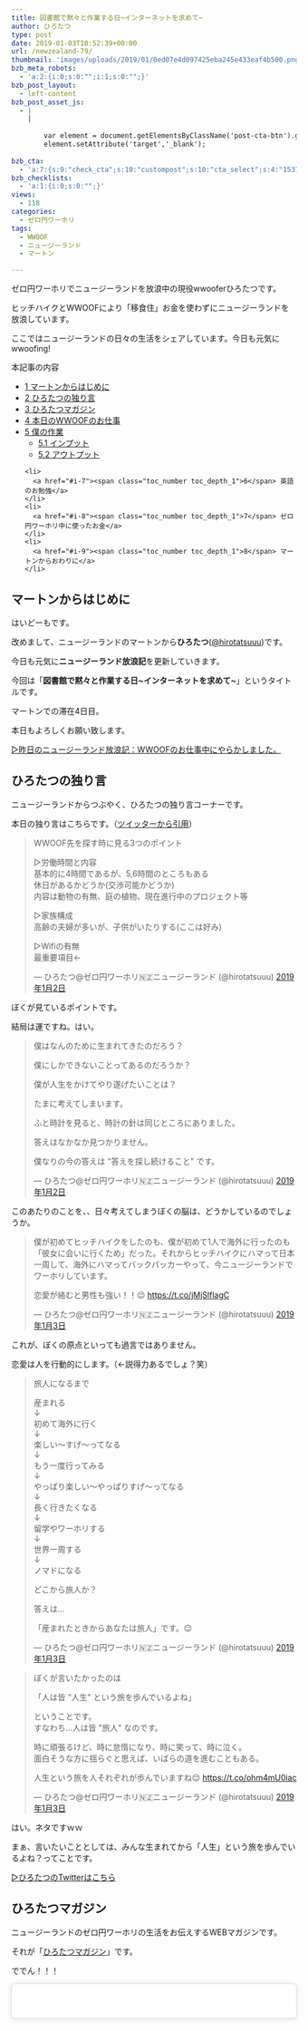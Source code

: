 ```yaml
---
title: 図書館で黙々と作業する日~インターネットを求めて~
author: ひろたつ
type: post
date: 2019-01-03T10:52:39+00:00
url: /newzealand-79/
thumbnail: 'images/uploads/2019/01/0ed07e4d097425eba245e433eaf4b500.png?fit=304%2C171&ssl=1'
bzb_meta_robots:
  - 'a:2:{i:0;s:0:"";i:1;s:0:"";}'
bzb_post_layout:
  - left-content
bzb_post_asset_js:
  - |
    |
        
        var element = document.getElementsByClassName('post-cta-btn').getElementsByTagName('a')[0];
        element.setAttribute('target','_blank');
        
bzb_cta:
  - 'a:7:{s:9:"check_cta";s:10:"custompost";s:10:"cta_select";s:4:"1537";s:9:"org_title";s:0:"";s:9:"org_image";s:0:"";s:11:"org_content";s:0:"";s:15:"org_button_text";s:0:"";s:14:"org_button_url";s:0:"";}'
bzb_checklists:
  - 'a:1:{i:0;s:0:"";}'
views:
  - 118
categories:
  - ゼロ円ワーホリ
tags:
  - WWOOF
  - ニュージーランド
  - マートン

---
```

ゼロ円ワーホリでニュージーランドを放浪中の現役wwooferひろたつです。
  
ヒッチハイクとWWOOFにより「移食住」お金を使わずにニュージーランドを放浪しています。
  
ここではニュージーランドの日々の生活をシェアしています。今日も元気にwwoofing!

<!--more-->

<div id="toc_container" class="toc_transparent no_bullets">
  <p class="toc_title">
    本記事の内容
  </p>
  
  <ul class="toc_list">
    <li>
      <a href="#i"><span class="toc_number toc_depth_1">1</span> マートンからはじめに</a>
    </li>
    <li>
      <a href="#i-2"><span class="toc_number toc_depth_1">2</span> ひろたつの独り言</a>
    </li>
    <li>
      <a href="#i-3"><span class="toc_number toc_depth_1">3</span> ひろたつマガジン</a>
    </li>
    <li>
      <a href="#WWOOF"><span class="toc_number toc_depth_1">4</span> 本日のWWOOFのお仕事</a>
    </li>
    <li>
      <a href="#i-4"><span class="toc_number toc_depth_1">5</span> 僕の作業</a><ul>
        <li>
          <a href="#i-5"><span class="toc_number toc_depth_2">5.1</span> インプット</a>
        </li>
        <li>
          <a href="#i-6"><span class="toc_number toc_depth_2">5.2</span> アウトプット</a>
        </li>
      </ul>
    </li>
    
    <li>
      <a href="#i-7"><span class="toc_number toc_depth_1">6</span> 英語のお勉強</a>
    </li>
    <li>
      <a href="#i-8"><span class="toc_number toc_depth_1">7</span> ゼロ円ワーホリ中に使ったお金</a>
    </li>
    <li>
      <a href="#i-9"><span class="toc_number toc_depth_1">8</span> マートンからおわりに</a>
    </li>
  </ul>
</div>

## <span id="i">マートンからはじめに</span>

はいどーもです。
  
改めまして、ニュージーランドのマートンから**ひろたつ**</a>(<a href="https://twitter.com/hirotatsuuu" rel="noopener" target="_blank">@hirotatsuuu</a>)です。
  
今日も元気に**ニュージーランド放浪記**を更新していきます。

今回は「**図書館で黙々と作業する日~インターネットを求めて~**」というタイトルです。

マートンでの滞在4日目。

本日もよろしくお願い致します。

<a href="https://hirotatsu.me/newzealand-78" rel="noopener" target="_blank">▷昨日のニュージーランド放浪記：WWOOFのお仕事中にやらかしました。</a>

## <span id="i-2">ひろたつの独り言</span>

ニュージーランドからつぶやく、ひろたつの独り言コーナーです。

本日の独り言はこちらです。（<a href="https://twitter.com/hirotatsuuu" rel="noopener" target="_blank">ツイッターから引用</a>）

<blockquote class="twitter-tweet" data-lang="ja">
  <p lang="ja" dir="ltr">
    WWOOF先を探す時に見る3つのポイント
  </p>
  
  <p>
    ▷労働時間と内容<br />基本的に4時間であるが、5,6時間のところもある<br />休日があるかどうか(交渉可能かどうか)<br />内容は動物の有無、庭の植物、現在進行中のプロジェクト等
  </p>
  
  <p>
    ▷家族構成<br />高齢の夫婦が多いが、子供がいたりする(ここは好み)
  </p>
  
  <p>
    ▷Wifiの有無<br />最重要項目←
  </p>
  
  <p>
    &mdash; ひろたつ@ゼロ円ワーホリ🇳🇿ニュージーランド (@hirotatsuuu) <a href="https://twitter.com/hirotatsuuu/status/1080416859659194368?ref_src=twsrc%5Etfw">2019年1月2日</a>
  </p>
</blockquote>



ぼくが見ているポイントです。
  
結局は運ですね。はい。

<blockquote class="twitter-tweet" data-lang="ja">
  <p lang="ja" dir="ltr">
    僕はなんのために生まれてきたのだろう？
  </p>
  
  <p>
    僕にしかできないことってあるのだろうか？
  </p>
  
  <p>
    僕が人生をかけてやり遂げたいことは？
  </p>
  
  <p>
    たまに考えてしまいます。
  </p>
  
  <p>
    ふと時計を見ると、時計の針は同じところにありました。
  </p>
  
  <p>
    答えはなかなか見つかりません。
  </p>
  
  <p>
    僕なりの今の答えは "答えを探し続けること" です。
  </p>
  
  <p>
    &mdash; ひろたつ@ゼロ円ワーホリ🇳🇿ニュージーランド (@hirotatsuuu) <a href="https://twitter.com/hirotatsuuu/status/1080428209156411393?ref_src=twsrc%5Etfw">2019年1月2日</a>
  </p>
</blockquote>



このあたりのことを、、日々考えてしまうぼくの脳は、どうかしているのでしょうか。

<blockquote class="twitter-tweet" data-lang="ja">
  <p lang="ja" dir="ltr">
    僕が初めてヒッチハイクをしたのも、僕が初めて1人で海外に行ったのも「彼女に会いに行くため」だった。それからヒッチハイクにハマって日本一周して、海外にハマってバックパッカーやって、今ニュージーランドでワーホリしています。
  </p>
  
  <p>
    恋愛が絡むと男性も強い！！😌 <a href="https://t.co/jMjSlflagC">https://t.co/jMjSlflagC</a>
  </p>
  
  <p>
    &mdash; ひろたつ@ゼロ円ワーホリ🇳🇿ニュージーランド (@hirotatsuuu) <a href="https://twitter.com/hirotatsuuu/status/1080689041081692161?ref_src=twsrc%5Etfw">2019年1月3日</a>
  </p>
</blockquote>



これが、ぼくの原点といっても過言ではありません。
  
恋愛は人を行動的にします。（←説得力あるでしょ？笑）

<blockquote class="twitter-tweet" data-lang="ja">
  <p lang="ja" dir="ltr">
    旅人になるまで
  </p>
  
  <p>
    産まれる<br />↓<br />初めて海外に行く<br />↓<br />楽しい〜すげ〜ってなる<br />↓<br />もう一度行ってみる<br />↓<br />やっぱり楽しい〜やっぱりすげ〜ってなる<br />↓<br />長く行きたくなる<br />↓<br />留学やワーホリする<br />↓<br />世界一周する<br />↓<br />ノマドになる
  </p>
  
  <p>
    どこから旅人か？
  </p>
  
  <p>
    答えは&#8230;
  </p>
  
  <p>
    「産まれたときからあなたは旅人」です。😌
  </p>
  
  <p>
    &mdash; ひろたつ@ゼロ円ワーホリ🇳🇿ニュージーランド (@hirotatsuuu) <a href="https://twitter.com/hirotatsuuu/status/1080699673927593985?ref_src=twsrc%5Etfw">2019年1月3日</a>
  </p>
</blockquote>



<blockquote class="twitter-tweet" data-lang="ja">
  <p lang="ja" dir="ltr">
    ぼくが言いたかったのは
  </p>
  
  <p>
    「人は皆 "人生" という旅を歩んでいるよね」
  </p>
  
  <p>
    ということです。<br />すなわち&#8230;人は皆 "旅人" なのです。
  </p>
  
  <p>
    時に頑張るけど、時に怠惰になり、時に笑って、時に泣く。<br />面白そうな方に揺らぐと思えば、いばらの道を進むこともある。
  </p>
  
  <p>
    人生という旅を人それぞれが歩んでいますね😌 <a href="https://t.co/ohm4mU0iac">https://t.co/ohm4mU0iac</a>
  </p>
  
  <p>
    &mdash; ひろたつ@ゼロ円ワーホリ🇳🇿ニュージーランド (@hirotatsuuu) <a href="https://twitter.com/hirotatsuuu/status/1080773689409327105?ref_src=twsrc%5Etfw">2019年1月3日</a>
  </p>
</blockquote>



はい。ネタですｗｗ
  
まぁ、言いたいこととしては、みんな生まれてから「人生」という旅を歩んでいるよね？ってことです。

<a href="https://twitter.com/hirotatsuuu" rel="noopener" target="_blank">▷ひろたつのTwitterはこちら</a>

## <span id="i-3">ひろたつマガジン</span>

ニュージーランドのゼロ円ワーホリの生活をお伝えするWEBマガジンです。
  
それが「<a href="https://www.instagram.com/hirotatsu_mag" rel="noopener" target="_blank">ひろたつマガジン</a>」です。

ででん！！！

<blockquote class="instagram-media" data-instgrm-permalink="https://www.instagram.com/p/BsKx5adguZo/?utm_source=ig_embed&utm_medium=loading" data-instgrm-version="12" style=" background:#FFF; border:0; border-radius:3px; box-shadow:0 0 1px 0 rgba(0,0,0,0.5),0 1px 10px 0 rgba(0,0,0,0.15); margin: 1px; max-width:540px; min-width:326px; padding:0; width:99.375%; width:-webkit-calc(100% - 2px); width:calc(100% - 2px);">
  <div style="padding:16px;">
    <a href="https://www.instagram.com/p/BsKx5adguZo/?utm_source=ig_embed&utm_medium=loading" style=" background:#FFFFFF; line-height:0; padding:0 0; text-align:center; text-decoration:none; width:100%;" target="_blank"> </p> 
    
    <div style=" display: flex; flex-direction: row; align-items: center;">
      <div style="background-color: #F4F4F4; border-radius: 50%; flex-grow: 0; height: 40px; margin-right: 14px; width: 40px;">
      </div>
      
      <div style="display: flex; flex-direction: column; flex-grow: 1; justify-content: center;">
        <div style=" background-color: #F4F4F4; border-radius: 4px; flex-grow: 0; height: 14px; margin-bottom: 6px; width: 100px;">
        </div>
        
        <div style=" background-color: #F4F4F4; border-radius: 4px; flex-grow: 0; height: 14px; width: 60px;">
        </div>
      </div>
    </div>
    
    <div style="padding: 19% 0;">
    </div>
    
    <div style="display:block; height:50px; margin:0 auto 12px; width:50px;">
      <svg width="50px" height="50px" viewBox="0 0 60 60" version="1.1" xmlns="https://www.w3.org/2000/svg" xmlns:xlink="https://www.w3.org/1999/xlink"><g stroke="none" stroke-width="1" fill="none" fill-rule="evenodd"><g transform="translate(-511.000000, -20.000000)" fill="#000000"><g><path d="M556.869,30.41 C554.814,30.41 553.148,32.076 553.148,34.131 C553.148,36.186 554.814,37.852 556.869,37.852 C558.924,37.852 560.59,36.186 560.59,34.131 C560.59,32.076 558.924,30.41 556.869,30.41 M541,60.657 C535.114,60.657 530.342,55.887 530.342,50 C530.342,44.114 535.114,39.342 541,39.342 C546.887,39.342 551.658,44.114 551.658,50 C551.658,55.887 546.887,60.657 541,60.657 M541,33.886 C532.1,33.886 524.886,41.1 524.886,50 C524.886,58.899 532.1,66.113 541,66.113 C549.9,66.113 557.115,58.899 557.115,50 C557.115,41.1 549.9,33.886 541,33.886 M565.378,62.101 C565.244,65.022 564.756,66.606 564.346,67.663 C563.803,69.06 563.154,70.057 562.106,71.106 C561.058,72.155 560.06,72.803 558.662,73.347 C557.607,73.757 556.021,74.244 553.102,74.378 C549.944,74.521 548.997,74.552 541,74.552 C533.003,74.552 532.056,74.521 528.898,74.378 C525.979,74.244 524.393,73.757 523.338,73.347 C521.94,72.803 520.942,72.155 519.894,71.106 C518.846,70.057 518.197,69.06 517.654,67.663 C517.244,66.606 516.755,65.022 516.623,62.101 C516.479,58.943 516.448,57.996 516.448,50 C516.448,42.003 516.479,41.056 516.623,37.899 C516.755,34.978 517.244,33.391 517.654,32.338 C518.197,30.938 518.846,29.942 519.894,28.894 C520.942,27.846 521.94,27.196 523.338,26.654 C524.393,26.244 525.979,25.756 528.898,25.623 C532.057,25.479 533.004,25.448 541,25.448 C548.997,25.448 549.943,25.479 553.102,25.623 C556.021,25.756 557.607,26.244 558.662,26.654 C560.06,27.196 561.058,27.846 562.106,28.894 C563.154,29.942 563.803,30.938 564.346,32.338 C564.756,33.391 565.244,34.978 565.378,37.899 C565.522,41.056 565.552,42.003 565.552,50 C565.552,57.996 565.522,58.943 565.378,62.101 M570.82,37.631 C570.674,34.438 570.167,32.258 569.425,30.349 C568.659,28.377 567.633,26.702 565.965,25.035 C564.297,23.368 562.623,22.342 560.652,21.575 C558.743,20.834 556.562,20.326 553.369,20.18 C550.169,20.033 549.148,20 541,20 C532.853,20 531.831,20.033 528.631,20.18 C525.438,20.326 523.257,20.834 521.349,21.575 C519.376,22.342 517.703,23.368 516.035,25.035 C514.368,26.702 513.342,28.377 512.574,30.349 C511.834,32.258 511.326,34.438 511.181,37.631 C511.035,40.831 511,41.851 511,50 C511,58.147 511.035,59.17 511.181,62.369 C511.326,65.562 511.834,67.743 512.574,69.651 C513.342,71.625 514.368,73.296 516.035,74.965 C517.703,76.634 519.376,77.658 521.349,78.425 C523.257,79.167 525.438,79.673 528.631,79.82 C531.831,79.965 532.853,80.001 541,80.001 C549.148,80.001 550.169,79.965 553.369,79.82 C556.562,79.673 558.743,79.167 560.652,78.425 C562.623,77.658 564.297,76.634 565.965,74.965 C567.633,73.296 568.659,71.625 569.425,69.651 C570.167,67.743 570.674,65.562 570.82,62.369 C570.966,59.17 571,58.147 571,50 C571,41.851 570.966,40.831 570.82,37.631"></path></g></g></g></svg>
    </div>
    
    <div style="padding-top: 8px;">
      <div style=" color:#3897f0; font-family:Arial,sans-serif; font-size:14px; font-style:normal; font-weight:550; line-height:18px;">
        View this post on Instagram
      </div>
    </div>
    
    <div style="padding: 12.5% 0;">
    </div>
    
    <div style="display: flex; flex-direction: row; margin-bottom: 14px; align-items: center;">
      <div>
        <div style="background-color: #F4F4F4; border-radius: 50%; height: 12.5px; width: 12.5px; transform: translateX(0px) translateY(7px);">
        </div>
        
        <div style="background-color: #F4F4F4; height: 12.5px; transform: rotate(-45deg) translateX(3px) translateY(1px); width: 12.5px; flex-grow: 0; margin-right: 14px; margin-left: 2px;">
        </div>
        
        <div style="background-color: #F4F4F4; border-radius: 50%; height: 12.5px; width: 12.5px; transform: translateX(9px) translateY(-18px);">
        </div>
      </div>
      
      <div style="margin-left: 8px;">
        <div style=" background-color: #F4F4F4; border-radius: 50%; flex-grow: 0; height: 20px; width: 20px;">
        </div>
        
        <div style=" width: 0; height: 0; border-top: 2px solid transparent; border-left: 6px solid #f4f4f4; border-bottom: 2px solid transparent; transform: translateX(16px) translateY(-4px) rotate(30deg)">
        </div>
      </div>
      
      <div style="margin-left: auto;">
        <div style=" width: 0px; border-top: 8px solid #F4F4F4; border-right: 8px solid transparent; transform: translateY(16px);">
        </div>
        
        <div style=" background-color: #F4F4F4; flex-grow: 0; height: 12px; width: 16px; transform: translateY(-4px);">
        </div>
        
        <div style=" width: 0; height: 0; border-top: 8px solid #F4F4F4; border-left: 8px solid transparent; transform: translateY(-4px) translateX(8px);">
        </div>
      </div>
    </div>
    
    <div style="display: flex; flex-direction: column; flex-grow: 1; justify-content: center; margin-bottom: 24px;">
      <div style=" background-color: #F4F4F4; border-radius: 4px; flex-grow: 0; height: 14px; margin-bottom: 6px; width: 224px;">
      </div>
      
      <div style=" background-color: #F4F4F4; border-radius: 4px; flex-grow: 0; height: 14px; width: 144px;">
      </div>
    </div>
    
    <p>
      </a>
    </p>
    
    <p style=" color:#c9c8cd; font-family:Arial,sans-serif; font-size:14px; line-height:17px; margin-bottom:0; margin-top:8px; overflow:hidden; padding:8px 0 7px; text-align:center; text-overflow:ellipsis; white-space:nowrap;">
      <a href="https://www.instagram.com/p/BsKx5adguZo/?utm_source=ig_embed&utm_medium=loading" style=" color:#c9c8cd; font-family:Arial,sans-serif; font-size:14px; font-style:normal; font-weight:normal; line-height:17px; text-decoration:none;" target="_blank">ひろたつマガジンさん(@hirotatsu_mag)がシェアした投稿</a> &#8211; <time style=" font-family:Arial,sans-serif; font-size:14px; line-height:17px;" datetime="2019-01-03T10:06:00+00:00">2019年 1月月3日午前2時06分PST</time>
    </p></div> </blockquote> 
    
    <p>
    </p>
    
    <p>
      BEFOREとAFTERです。<br /> 比較すれば、、ぼくがどれだけ頑張ったかわかりますよね？
    </p>
    
    <p>
      はい、頑張ったんです。<br /> とても頑張ったんです。<br /> 頑張りました、はい。
    </p>
    
    <p>
      <a href="https://www.instagram.com/hirotatsu_mag" rel="noopener" target="_blank">▷ひろたつマガジンはこちら</a><br /> <a href="https://www.instagram.com/hirotatsuuuu" rel="noopener" target="_blank">▷ひろたつの本垢はこちら</a>
    </p>
    
    <h2>
      <span id="WWOOF">本日のWWOOFのお仕事</span>
    </h2>
    
    <blockquote class="twitter-tweet" data-cards="hidden" data-lang="ja">
      <p lang="ja" dir="ltr">
        本日のWWOOFのお仕事
      </p>
      
      <p>
        &#8211; 薪を運ぶ<br />&#8211; 薪を積み重ねる<br />&#8211; 雑草むしり<br />&#8211; プラスで&#8230;雑草むしり
      </p>
      
      <p>
        ほぼ昨日同様です。
      </p>
      
      <p>
        ホストから「明日も朝は薪を運んで積み重ねてね」とすでに言われているので、明日も同様でしょう。笑
      </p>
      
      <p>
        ホストが高齢で一人暮らしの場合は、こういった仕事が多くなる傾向にあります。 <a href="https://t.co/XYwhEIWS4t">pic.twitter.com/XYwhEIWS4t</a>
      </p>
      
      <p>
        &mdash; ひろたつ@ゼロ円ワーホリ🇳🇿ニュージーランド (@hirotatsuuu) <a href="https://twitter.com/hirotatsuuu/status/1080775175270948865?ref_src=twsrc%5Etfw">2019年1月3日</a>
      </p>
    </blockquote>
    
    <p>
    </p>
    
    <p>
      本日は機能と同様で、明日も今日と同様になりそうなので、昨日と明日は同様です。QED笑
    </p>
    
    <h2>
      <span id="i-4">僕の作業</span>
    </h2>
    
    <p>
      本日のインプットとアウトプットです。<br /> 何かの参考になればと思います。
    </p>
    
    <h3>
      <span id="i-5">インプット</span>
    </h3>
    
    <ul>
      <li>
        <a href="https://kasaimiroku.com/entry/new-r-25/" rel="noopener" target="_blank">新R25ごっこ。国内外を旅してるカサイミロクが語る「予祝」のススメ</a>
      </li>
      <li>
        <a href="https://r25.jp/article/628340146074932524" rel="noopener" target="_blank">この男はなぜ“稼げる”のか。投資家として生まれ変わった「新生・与沢翼」を徹底解剖！</a>
      </li>
    </ul>
    
    <p>
      R25はとても良いメディアだと、個人的に思っていまして、よく拝見しています。
    </p>
    
    <h3>
      <span id="i-6">アウトプット</span>
    </h3>
    
    <ul>
      <li>
        ツイート 6件
      </li>
      <li>
        インスタ 5件
      </li>
      <li>
        ブログ 7件
      </li>
    </ul>
    
    <p>
      今までで溜まっていたブログを全て更新しました。<br /> 結構な時間をブログに費やしてしまった。。。
    </p>
    
    <h2>
      <span id="i-7">英語のお勉強</span>
    </h2>
    
    <p>
      毎日僕が新しく覚えた英語を3つご紹介します。<br /> 僕の英語力の低さが露呈しますが、、しゃーなしですｗ
    </p>
    
    <ul>
      <li>
        kettle やかん
      </li>
      <li>
        ambulance 救急車
      </li>
      <li>
        pillow 枕
      </li>
    </ul>
    
    <h2>
      <span id="i-8">ゼロ円ワーホリ中に使ったお金</span>
    </h2>
    
    <p>
      本日使ったお金をシェアします。
    </p>
    
    <p>
      本日使ったお金は、、、
    </p>
    
    <p>
      0円！！！
    </p>
    
    <p>
      本日もお金を使わずに一日を生きました。
    </p>
    
    <p>
      <a href="https://hirotatsu.me/use-money-total/" rel="noopener" target="_blank">▷ゼロ円ワーホリで使ったお金を完全公開【使うたびに更新します】</a>
    </p>
    
    <h2>
      <span id="i-9">マートンからおわりに</span>
    </h2>
    
    <p>
      本日の一日はいかがだったでしょうか。<br /> ワーホリや留学を考えてる人、WWOOFやhelpx,workawayなどのワークエクスチェンジを使ってホームステイをしようと考えてる人、お金を使わずに海外に長期滞在しようと考えてる人へ、何かの参考になれば幸いです。
    </p>
    
    <p>
      以上、ゼロ円ワーホリでニュージーランドを放浪している<strong>ひろたつ</strong></a>(<a href="https://twitter.com/hirotatsuuu" rel="noopener" target="_blank">@hirotatsuuu</a>)の一日でした。
    </p>
    
    <p>
      最後まで読んでくださり、ありがとうございました。<br /> 僕のニュージーランド放浪はこれからも続きます。<br /> なので、明日のニュージーランド放浪記もぜひ見てくださいな〜<br /> コメント等もお待ちしてます😉（DMでもツイッターのリプライでもなんでも受け付けてます！）
    </p>
    
    <div style="font-size: 0px; height: 0px; line-height: 0px; margin: 0; padding: 0; clear: both;">
    </div>
